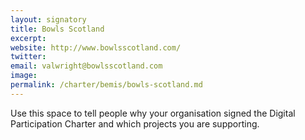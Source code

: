 ```yaml
---
layout: signatory
title: Bowls Scotland
excerpt: 
website: http://www.bowlsscotland.com/
twitter: 
email: valwright@bowlsscotland.com
image: 
permalink: /charter/bemis/bowls-scotland.md
---
```


Use this space to tell people why your organisation signed the Digital Participation Charter and which projects you are supporting.
